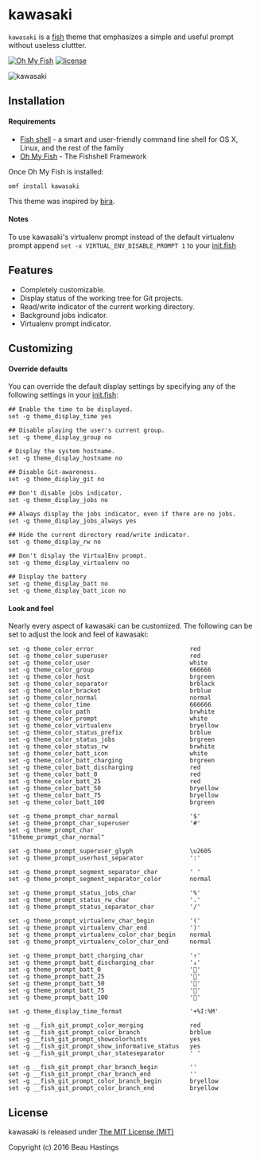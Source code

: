 # kawasaki

`kawasaki` is a [fish][fish] theme that emphasizes a simple and useful prompt without useless cluttter.

[![Oh My Fish](https://img.shields.io/badge/Framework-Oh_My_Fish-blue.svg?style=flat)](https://github.com/oh-my-fish/oh-my-fish)
[![license](https://img.shields.io/github/license/mashape/apistatus.svg)](/LICENSE)

![kawasaki][screenshot]


## Installation

#### Requirements
* [Fish shell][fish] - a smart and user-friendly command line
shell for OS X, Linux, and the rest of the family
* [Oh My Fish][omf] - The Fishshell Framework

Once Oh My Fish is installed:

    omf install kawasaki

This theme was inspired by [bira][bira].

#### Notes

To use kawasaki's virtualenv prompt instead of the default virtualenv prompt append `set -x VIRTUAL_ENV_DISABLE_PROMPT 1` to your [init.fish][dotfiles]


## Features

 * Completely customizable.
 * Display status of the working tree for Git projects.
 * Read/write indicator of the current working directory.
 * Background jobs indicator.
 * Virtualenv prompt indicator.


## Customizing

#### Override defaults

You can override the default display settings by specifying any of the following settings in your [init.fish][dotfiles]:

```fish
## Enable the time to be displayed.
set -g theme_display_time yes

## Disable playing the user's current group.
set -g theme_display_group no

# Display the system hostname.
set -g theme_display_hostname no

## Disable Git-awareness.
set -g theme_display_git no

## Don't disable jobs indicator.
set -g theme_display_jobs no

## Always display the jobs indicator, even if there are no jobs.
set -g theme_display_jobs_always yes

## Hide the current directory read/write indicator.
set -g theme_display_rw no

## Don't display the VirtualEnv prompt.
set -g theme_display_virtualenv no

## Display the battery
set -g theme_display_batt no
set -g theme_display_batt_icon no
```

#### Look and feel

Nearly every aspect of kawasaki can be customized. The following can be set to adjust the look and feel of kawasaki:

```fish
set -g theme_color_error                           red
set -g theme_color_superuser                       red
set -g theme_color_user                            white
set -g theme_color_group                           666666
set -g theme_color_host                            brgreen
set -g theme_color_separator                       brblack
set -g theme_color_bracket                         brblue
set -g theme_color_normal                          normal
set -g theme_color_time                            666666
set -g theme_color_path                            brwhite
set -g theme_color_prompt                          white
set -g theme_color_virtualenv                      bryellow
set -g theme_color_status_prefix                   brblue
set -g theme_color_status_jobs                     brgreen
set -g theme_color_status_rw                       brwhite
set -g theme_color_batt_icon                       white
set -g theme_color_batt_charging                   brgreen
set -g theme_color_batt_discharging                red
set -g theme_color_batt_0                          red
set -g theme_color_batt_25                         red
set -g theme_color_batt_50                         bryellow
set -g theme_color_batt_75                         bryellow
set -g theme_color_batt_100                        brgreen

set -g theme_prompt_char_normal                    '$'
set -g theme_prompt_char_superuser                 '#'
set -g theme_prompt_char                           "$theme_prompt_char_normal"

set -g theme_prompt_superuser_glyph                \u2605
set -g theme_prompt_userhost_separator             ':'

set -g theme_prompt_segment_separator_char         ' '
set -g theme_prompt_segment_separator_color        normal

set -g theme_prompt_status_jobs_char               '%'
set -g theme_prompt_status_rw_char                 '.'
set -g theme_prompt_status_separator_char          '/'

set -g theme_prompt_virtualenv_char_begin          '('
set -g theme_prompt_virtualenv_char_end            ')'
set -g theme_prompt_virtualenv_color_char_begin    normal
set -g theme_prompt_virtualenv_color_char_end      normal

set -g theme_prompt_batt_charging_char             '↑'
set -g theme_prompt_batt_discharging_char          '↓'
set -g theme_prompt_batt_0                         ''
set -g theme_prompt_batt_25                        ''
set -g theme_prompt_batt_50                        ''
set -g theme_prompt_batt_75                        ''
set -g theme_prompt_batt_100                       ''

set -g theme_display_time_format                   '+%I:%M'

set -g __fish_git_prompt_color_merging             red
set -g __fish_git_prompt_color_branch              brblue
set -g __fish_git_prompt_showcolorhints            yes
set -g __fish_git_prompt_show_informative_status   yes
set -g __fish_git_prompt_char_stateseparator       ' '

set -g __fish_git_prompt_char_branch_begin         ''
set -g __fish_git_prompt_char_branch_end           ''
set -g __fish_git_prompt_color_branch_begin        bryellow
set -g __fish_git_prompt_color_branch_end          bryellow
```

## License

kawasaki is released under [The MIT License (MIT)][license]

Copyright (c) 2016 Beau Hastings

[license]:    /LICENSE
[fish]:       https://github.com/fish-shell/fish-shell
[omf]:        https://github.com/oh-my-fish/oh-my-fish
[screenshot]: https://cloud.githubusercontent.com/assets/195790/20061473/9545bd4c-a4c5-11e6-83da-8b0a954b8a5a.gif
[bira]:       https://github.com/oh-my-fish/theme-bira
[dotfiles]:   https://github.com/oh-my-fish/oh-my-fish#dotfiles
